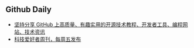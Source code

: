 ## Github Daily
* [坚持分享 GitHub 上高质量、有趣实用的开源技术教程、开发者工具、编程网站、技术资讯](https://github.com/erikluo/GitHubDaily)
* [科技爱好者周刊，每周五发布](https://github.com/ruanyf/weekly)
